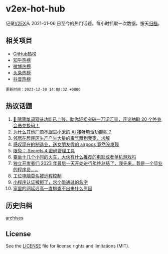# v2ex-hot-hub

 记录[V2EX](https://www.v2ex.com/)从 2021-01-06 日至今的热门话题。每小时抓取一次数据，按天[归档](archives)。
 
 ## 相关项目

- [GitHub热榜](https://github.com/lonnyzhang423/github-hot-hub)
- [知乎热榜](https://github.com/lonnyzhang423/zhihu-hot-hub)
- [微博热榜](https://github.com/lonnyzhang423/weibo-hot-hub)
- [头条热榜](https://github.com/lonnyzhang423/toutiao-hot-hub)
- [抖音热榜](https://github.com/lonnyzhang423/douyin-hot-hub)


 `更新时间：2023-12-30 14:08:32 +0800`

## 热议话题

1. [🎁 嗯背单词双链功能已上线，助你轻松突破一万词汇量，评论抽取 20 个终身会员兑换码！](https://www.v2ex.com/t/1004459)
1. [为什么其他厂商不跟进小米的 AI 接听电话功能呢？](https://www.v2ex.com/t/1004433)
1. [邻居在居民区生产产生大量的毒气飘到我家，求解](https://www.v2ex.com/t/1004569)
1. [感叹现在的制造业，送女朋友假的 airpods 竟然没发现](https://www.v2ex.com/t/1004547)
1. [限免： Secrets 4 密码管理工具](https://www.v2ex.com/t/1004456)
1. [要坐十几个小时的火车，大伙有什么推荐的电影或者单机游戏吗](https://www.v2ex.com/t/1004544)
1. [独立开发者们 2023 年最后一天开始进行年终总结了，我先来，我是一个毕业的程序员......](https://www.v2ex.com/t/1004426)
1. [工位电脑莫名被远程控制](https://www.v2ex.com/t/1004473)
1. [小程序认证被拒了，求个能通过的名字](https://www.v2ex.com/t/1004419)
1. [家里的网延迟高一直排查不出来什么原因](https://www.v2ex.com/t/1004447)

## 历史归档

[archives](archives)

## License

See the [LICENSE](LICENSE) file for license rights and limitations (MIT).
